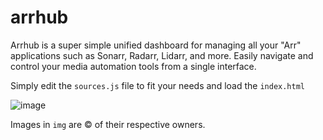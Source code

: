 # arrhub
Arrhub is a super simple unified dashboard for managing all your "Arr" applications such as Sonarr, Radarr, Lidarr, and more. Easily navigate and control your media automation tools from a single interface.

Simply edit the `sources.js` file to fit your needs and load the `index.html`


![image](https://github.com/user-attachments/assets/e0b6d3d6-8f2c-4cd4-adcb-b80164f48721)


Images in `img` are © of their respective owners.
